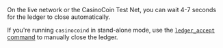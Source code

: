 On the live network or the CasinoCoin Test Net, you can wait 4-7 seconds for the ledger to close automatically.

If you're running `casinocoind` in stand-alone mode, use the [`ledger_accept` command](reference-casinocoind.html#ledger-accept) to manually close the ledger.
